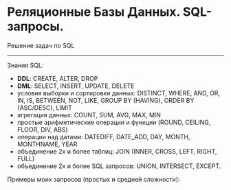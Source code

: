 # Реляционные Базы Данных. SQL-запросы.
Решение задач по SQL

---
Знания SQL:
* **DDL**: CREATE, ALTER, DROP 
* **DML**: SELECT, INSERT, UPDATE, DELETE
* условия выборки и сортировки данных: DISTINCT, WHERE, AND, OR, IN, IS, BETWEEN, NOT, LIKE, GROUP BY (HAVING), ORDER BY (ASC/DESC), LIMIT
* агрегация данных: COUNT, SUM, AVG, MAX, MIN 
* простые арифметические операции и функции (ROUND, CEILING, FLOOR, DIV, ABS)
* операции над датами: DATEDIFF, DATE_ADD, DAY, MONTH, MONTHNAME, YEAR
* объединение 2х и более таблиц: JOIN (INNER, CROSS, LEFT, RIGHT, FULL)
* объединение 2х и более SQL запросов: UNION, INTERSECT, EXCEPT.

Примеры моих запросов (простых и средней сложности):




